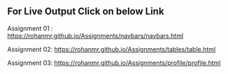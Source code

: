 ## For Live Output Click on below Link
Assignment 01 :
https://rohanmr.github.io/Assignments/navbars/navbars.html

Assignment 02:
https://rohanmr.github.io/Assignments/tables/table.html

Assignment 03:
https://rohanmr.github.io/Assignments/profile/profile.html
